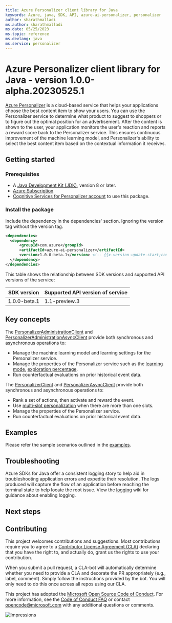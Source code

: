 ```yaml
---
title: Azure Personalizer client library for Java
keywords: Azure, java, SDK, API, azure-ai-personalizer, personalizer
author: sharathmalladi
ms.author: sharathmalladi
ms.date: 05/25/2023
ms.topic: reference
ms.devlang: java
ms.service: personalizer
---
```

# Azure Personalizer client library for Java - version 1.0.0-alpha.20230525.1 


[Azure Personalizer](/azure/cognitive-services/personalizer/)
is a cloud-based service that helps your applications choose the best content item to show your users. You can use the Personalizer service to determine what product to suggest to shoppers or to figure out the optimal position for an advertisement. After the content is shown to the user, your application monitors the user's reaction and reports a reward score back to the Personalizer service. This ensures continuous improvement of the machine learning model, and Personalizer's ability to select the best content item based on the contextual information it receives.

## Getting started

### Prerequisites
- A [Java Development Kit (JDK)][jdk_link], version 8 or later.
- [Azure Subscription][azure_subscription]
- [Cognitive Services for Personalizer account][personalizer_account] to use this package.

### Install the package
Include the dependency in the dependencies' section. Ignoring the version tag without the version tag.

```xml
<dependencies>
  <dependency>
      <groupId>com.azure</groupId>
      <artifactId>azure-ai-personalizer</artifactId>
      <version>1.0.0-beta.1</version> <!-- {{x-version-update-start;com.azure:azure-ai-personalizer;current} -->
  </dependency>
</dependencies>
```

This table shows the relationship between SDK versions and supported API versions of the service:

|SDK version|Supported API version of service
|-|-
|1.0.0-beta.1 | 1.1-preview.3

## Key concepts
The [PersonalizerAdministrationClient][personalizer_admin_sync_client] and
[PersonalizerAdministrationAsyncClient][personalizer_admin_async_client] provide both synchronous and asynchronous operations to:
- Manage the machine learning model and learning settings for the Personalizer service.
- Manage the properties of the Personalizer service such as the [learning mode][learning_mode], [exploration percentage][exploration].
- Run counterfactual evaluations on prior historical event data.

The [PersonalizerClient][personalizer_sync_client] and
[PersonalizerAsyncClient][personalizer_async_client] provide both synchronous and asynchronous operations to:
- Rank a set of actions, then activate and reward the event. 
- Use [multi-slot personalization][multi_slot] when there are more than one slots.
- Manage the properties of the Personalizer service.
- Run counterfactual evaluations on prior historical event data.

## Examples
Please refer the sample scenarios outlined in the [examples][examples].

## Troubleshooting
Azure SDKs for Java offer a consistent logging story to help aid in troubleshooting application errors and expedite
their resolution. The logs produced will capture the flow of an application before reaching the terminal state to help
locate the root issue. View the [logging][logging] wiki for guidance about enabling logging.

## Next steps

## Contributing

This project welcomes contributions and suggestions. Most contributions require you to agree to a [Contributor License Agreement (CLA)][cla] declaring that you have the right to, and actually do, grant us the rights to use your contribution.

When you submit a pull request, a CLA-bot will automatically determine whether you need to provide a CLA and decorate the PR appropriately (e.g., label, comment). Simply follow the instructions provided by the bot. You will only need to do this once across all repos using our CLA.

This project has adopted the [Microsoft Open Source Code of Conduct][coc]. For more information, see the [Code of Conduct FAQ][coc_faq] or contact [opencode@microsoft.com][coc_contact] with any additional questions or comments.

<!-- LINKS -->
[jdk_link]: /java/azure/jdk/?view=azure-java-stable
[azure_subscription]: https://azure.microsoft.com/free
[personalizer_account]: /azure/cognitive-services/cognitive-services-apis-create-account?tabs=multiservice%2Cwindows
[personalizer_admin_sync_client]: https://github.com/Azure/azure-sdk-for-java/blob/main/sdk/personalizer/azure-ai-personalizer/src/main/java/com/azure/ai/personalizer/administration/PersonalizerAdministrationClient.java
[personalizer_admin_async_client]: https://github.com/Azure/azure-sdk-for-java/blob/main/sdk/personalizer/azure-ai-personalizer/src/main/java/com/azure/ai/personalizer/administration/PersonalizerAdministrationAsyncClient.java
[personalizer_sync_client]: https://github.com/Azure/azure-sdk-for-java/blob/main/sdk/personalizer/azure-ai-personalizer/src/main/java/com/azure/ai/personalizer/PersonalizerClient.java
[personalizer_async_client]: https://github.com/Azure/azure-sdk-for-java/blob/main/sdk/personalizer/azure-ai-personalizer/src/main/java/com/azure/ai/personalizer/PersonalizerAsyncClient.java
[learning_mode]: /azure/cognitive-services/personalizer/what-is-personalizer#learning-modes
[exploration]: /azure/cognitive-services/personalizer/concepts-exploration
[multi_slot]: /azure/cognitive-services/personalizer/concept-multi-slot-personalization
[examples]: https://github.com/Azure/azure-sdk-for-java/blob/main/sdk/personalizer/azure-ai-personalizer/src/samples#examples
[logging]: https://github.com/Azure/azure-sdk-for-java/wiki/Logging-with-Azure-SDK
[cla]: https://cla.microsoft.com
[coc]: https://opensource.microsoft.com/codeofconduct/
[coc_faq]: https://opensource.microsoft.com/codeofconduct/faq/
[coc_contact]: mailto:opencode@microsoft.com

![Impressions](https://azure-sdk-impressions.azurewebsites.net/api/impressions/azure-sdk-for-java%2Fsdk%2Fpersonalizer%2Fazure-ai-personalizer%2FREADME.png)

